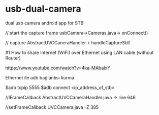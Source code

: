 
# usb-dual-camera
dual usb camera android app for STB

// start the capture frame 
usbCamera->Cameras.java-> onConnect()

// capture
AbstractUVCCaneraHandler-> handleCaptureStill

#1 How to share Internet (WiFi) over Ethernet using LAN cable (without Router)

https://www.youtube.com/watch?v=4ka-MAbalxY

Ethernet ile adb bağlantısı kurma 

$adb tcpip 5555
$adb connect <ip_address_of_stb>

//IFrameCallback
AbstractUVCCameraHandler.java -> line 646

//setFrameCallback
UVCCamera.java -Z 385


